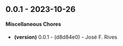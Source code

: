 ## 0.0.1 - 2023-10-26
#### Miscellaneous Chores
- **(version)** 0.0.1 - (d8d84e0) - José F. Rives


